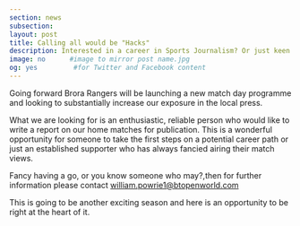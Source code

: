 ```yaml
---
section: news
subsection:
layout: post
title: Calling all would be "Hacks"
description: Interested in a career in Sports Journalism? Or just keen to tell the world about Brora Rangers match day exploits? We are looking for a match reporter ...
image: no      #image to mirror post name.jpg
og: yes         #for Twitter and Facebook content
---
```

Going forward Brora Rangers will be launching a new match day programme and looking to substantially increase our exposure in the local press.

 
What we are looking for is an enthusiastic, reliable person who would like to write a report on our home matches for publication. This is a wonderful opportunity for someone to take the first steps on a potential career path or just an established supporter who has always fancied airing their match views. 
 
Fancy having a go, or you know someone who may?,then for further information please contact william.powrie1@btopenworld.com
 
This is going to be another exciting season and here is an opportunity to be right at the heart of it.